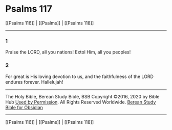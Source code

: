 # Psalms 117

[[Psalms 116]] | [[Psalms]] | [[Psalms 118]]

---

### 1
Praise the LORD, all you nations! Extol Him, all you peoples!

### 2
For great is His loving devotion to us, and the faithfulness of the LORD endures forever. Hallelujah!

---

The Holy Bible, Berean Study Bible, BSB
Copyright ©2016, 2020 by Bible Hub
[Used by Permission](https://berean.bible/terms.htm). All Rights Reserved Worldwide.
[Berean Study Bible for Obsidian](https://github.com/gapmiss/berean-study-bible-for-obsidian)

---

[[Psalms 116]] | [[Psalms]] | [[Psalms 118]]

